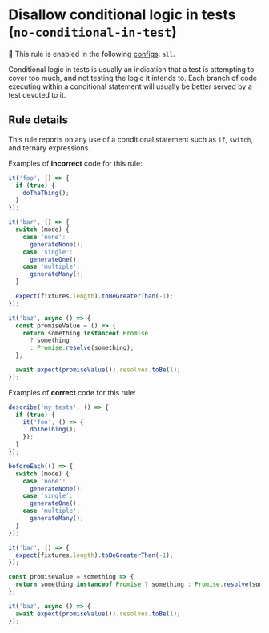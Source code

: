 # Disallow conditional logic in tests (`no-conditional-in-test`)

<!-- begin rules notice -- generated by `yarn tools:regenerate-docs` -->

<!-- prettier-ignore -->
💼 This rule is enabled in the following [configs](https://github.com/jest-community/eslint-plugin-jest#shareable-configurations): `all`.

<!-- end rules notice -->

Conditional logic in tests is usually an indication that a test is attempting to
cover too much, and not testing the logic it intends to. Each branch of code
executing within a conditional statement will usually be better served by a test
devoted to it.

## Rule details

This rule reports on any use of a conditional statement such as `if`, `switch`,
and ternary expressions.

Examples of **incorrect** code for this rule:

```js
it('foo', () => {
  if (true) {
    doTheThing();
  }
});

it('bar', () => {
  switch (mode) {
    case 'none':
      generateNone();
    case 'single':
      generateOne();
    case 'multiple':
      generateMany();
  }

  expect(fixtures.length).toBeGreaterThan(-1);
});

it('baz', async () => {
  const promiseValue = () => {
    return something instanceof Promise
      ? something
      : Promise.resolve(something);
  };

  await expect(promiseValue()).resolves.toBe(1);
});
```

Examples of **correct** code for this rule:

```js
describe('my tests', () => {
  if (true) {
    it('foo', () => {
      doTheThing();
    });
  }
});

beforeEach(() => {
  switch (mode) {
    case 'none':
      generateNone();
    case 'single':
      generateOne();
    case 'multiple':
      generateMany();
  }
});

it('bar', () => {
  expect(fixtures.length).toBeGreaterThan(-1);
});

const promiseValue = something => {
  return something instanceof Promise ? something : Promise.resolve(something);
};

it('baz', async () => {
  await expect(promiseValue()).resolves.toBe(1);
});
```
